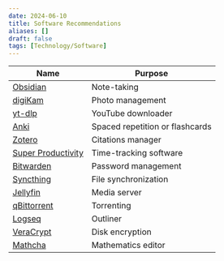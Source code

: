 ```yaml
---
date: 2024-06-10
title: Software Recommendations
aliases: []
draft: false
tags: [Technology/Software]
---
```


| Name                                                  | Purpose                         |
| ----------------------------------------------------- | ------------------------------- |
| [Obsidian](https://obsidian.md/)                      | Note-taking                     |
| [digiKam](https://www.digikam.org/)                   | Photo management                |
| [yt-dlp](https://github.com/yt-dlp/yt-dlp)            | YouTube downloader              |
| [Anki](https://apps.ankiweb.net/)                     | Spaced repetition or flashcards |
| [Zotero](https://www.zotero.org/)                     | Citations manager               |
| [Super Productivity](https://super-productivity.com/) | Time-tracking software          |
| [Bitwarden](https://bitwarden.com/)                   | Password management             |
| [Syncthing](https://syncthing.net/)                   | File synchronization            |
| [Jellyfin](https://jellyfin.org/)                     | Media server                    |
| [qBittorrent](https://www.qbittorrent.org/)           | Torrenting                      |
| [Logseq](https://logseq.com/)                         | Outliner                        |
| [VeraCrypt](https://www.veracrypt.fr/en/Home.html)    | Disk encryption                 |
| [Mathcha](https://www.mathcha.io/)                    | Mathematics editor              |
